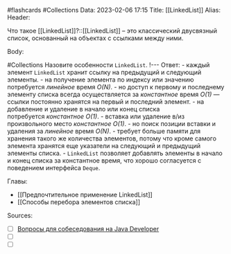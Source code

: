 #flashcards #Collections 
Data: 2023-02-06 17:15
Title: [[LinkedList]]
Alias:
Header:

Что такое [[LinkedList]]?::[[LinkedList]] – это классический двусвязный список, основанный на объектах с ссылками между ними.
<!--SR:!2023-03-11,3,210-->



Body:


#Collections 
Назовите особенности `LinkedList`.
!---
Ответ:
	- каждый элемент `LinkedList` хранит ссылку на предыдущий и следующий элементы.
	- на получение элемента по индексу или значению потребуется _линейное_ время _O(N)_.
	- но доступ к первому и последнему элементу списка всегда осуществляется за _константное_ время _O(1)_ — ссылки постоянно хранятся на первый и последний элемент.
	- на добавление и удаление в начало или конец списка потребуется _константное_ _O(1)_.
	- вставка или удаление в/из произвольного место _константное_ _O(1)_.
	- но поиск позиции вставки и удаления за _линейное_ время _O(N)_.
	- требует больше памяти для хранения такого же количества элементов, потому что кроме самого элемента хранятся еще указатели на следующий и предыдущий элементы списка.
	- `LinkedList` позволяет добавлять элементы в начало и конец списка за константное время, что хорошо согласуется с поведением интерфейса `Deque`.
<!--SR:!2023-03-12,1,130-->




Главы:
- [[Предпочтительное применение LinkedList]]
- [[Способы перебора элементов списка]]


Sources:
- [ ] [Вопросы для собеседования на Java Developer](https://github.com/enhorse/java-interview/blob/master/README.md#%D0%9E%D0%9E%D0%9F)
- [ ] []()
- [ ] []()
